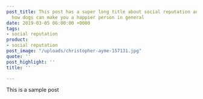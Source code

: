 ```yaml
---
post_title: This post has a super long title about social reputation and dogs and
  how dogs can make you a happier person in general
date: 2019-03-05 06:00:00 +0000
tags:
- social reputation
product:
- social reputation
post_image: "/uploads/christopher-ayme-157131.jpg"
quote: ''
post_highlight: ''
title: ''

---
```

This is a sample post
